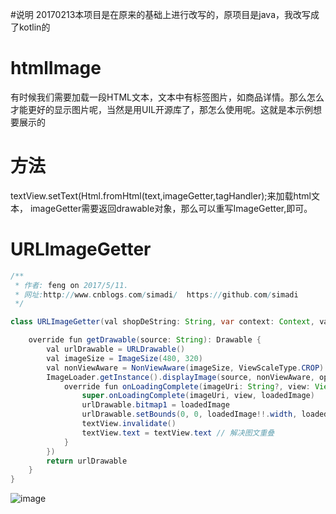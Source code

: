 #说明
20170213本项目是在原来的基础上进行改写的，原项目是java，我改写成了kotlin的

# htmlImage
有时候我们需要加载一段HTML文本，文本中有<img>标签图片，如商品详情。那么怎么才能更好的显示图片呢，当然是用UIL开源库了，那怎么使用呢。这就是本示例想要展示的

# 方法
textView.setText(Html.fromHtml(text,imageGetter,tagHandler);来加载html文本，
imageGetter需要返回drawable对象，那么可以重写ImageGetter,即可。

# URLImageGetter
```java  
/**
 * 作者: feng on 2017/5/11.
 * 网址:http://www.cnblogs.com/simadi/  https://github.com/simadi
 */

class URLImageGetter(val shopDeString: String, var context: Context, val textView: TextView, val options: DisplayImageOptions) : Html.ImageGetter {

    override fun getDrawable(source: String): Drawable {
        val urlDrawable = URLDrawable()
        val imageSize = ImageSize(480, 320)
        val nonViewAware = NonViewAware(imageSize, ViewScaleType.CROP)
        ImageLoader.getInstance().displayImage(source, nonViewAware, options, object : SimpleImageLoadingListener() {
            override fun onLoadingComplete(imageUri: String?, view: View?, loadedImage: Bitmap?) {
                super.onLoadingComplete(imageUri, view, loadedImage)
                urlDrawable.bitmap1 = loadedImage
                urlDrawable.setBounds(0, 0, loadedImage!!.width, loadedImage.height)
                textView.invalidate()
                textView.text = textView.text // 解决图文重叠
            }
        })
        return urlDrawable
    }
}
```
![image](https://github.com/babylikebird/htmlImage/blob/master/Screenshot_2016-04-25-13-32-20.png)
